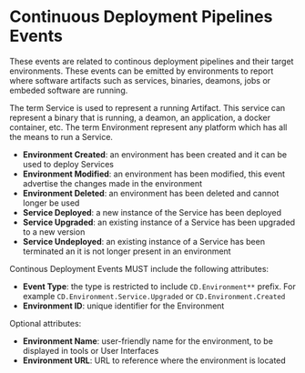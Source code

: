 # Continuous Deployment Pipelines Events 

These events are related to continous deployment pipelines and their target environments. 
These events can be emitted by environments to report where software artifacts such as services, binaries, deamons, jobs or embeded software are running. 

The term Service is used to represent a running Artifact. This service can represent a binary that is running, a deamon, an application, a docker container, etc.
The term Environment represent any platform which has all the means to run a Service. 

- **Environment Created**: an environment has been created and it can be used to deploy Services
- **Environment Modified**: an environment has been modified, this event advertise the changes made in the environment
- **Environment Deleted**: an environment has been deleted and cannot longer be used
- **Service Deployed**: a new instance of the Service has been deployed
- **Service Upgraded**: an existing instance of a Service has been upgraded to a new version
- **Service Undeployed**: an existing instance of a Service has been terminated an it is not longer present in an environment

Continous Deployment Events MUST include the following attributes:
- **Event Type**: the type is restricted to include `CD.Environment**` prefix. For example `CD.Environment.Service.Upgraded` or `CD.Environment.Created`
- **Environment ID**: unique identifier for the Environment


Optional attributes: 

- **Environment Name**: user-friendly name for the environment, to be displayed in tools or User Interfaces
- **Environment URL**: URL to reference where the environment is located